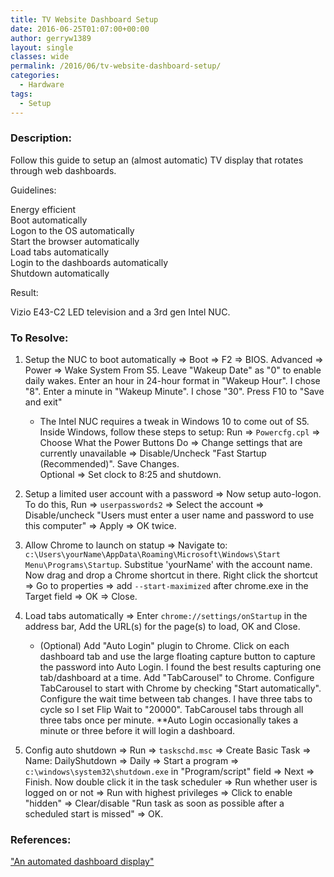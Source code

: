 ```yaml
---
title: TV Website Dashboard Setup
date: 2016-06-25T01:07:00+00:00
author: gerryw1389
layout: single
classes: wide
permalink: /2016/06/tv-website-dashboard-setup/
categories:
  - Hardware
tags:
  - Setup
---
```

<!--more-->

### Description:

Follow this guide to setup an (almost automatic) TV display that rotates through web dashboards.

Guidelines:

Energy efficient  
Boot automatically  
Logon to the OS automatically  
Start the browser automatically  
Load tabs automatically  
Login to the dashboards automatically  
Shutdown automatically

Result:

Vizio E43-C2  LED television and a 3rd gen Intel NUC.

### To Resolve:

1. Setup the NUC to boot automatically => Boot => F2 => BIOS. Advanced => Power => Wake System From S5. Leave "Wakeup Date" as "0" to enable daily wakes. Enter an hour in 24-hour format in "Wakeup Hour". I chose "8". Enter a minute in "Wakeup Minute". I chose "30". Press F10 to "Save and exit"

   - The Intel NUC requires a tweak in Windows 10 to come out of S5. Inside Windows, follow these steps to setup: Run => `Powercfg.cpl` => Choose What the Power Buttons Do => Change settings that are currently unavailable => Disable/Uncheck "Fast Startup (Recommended)". Save Changes.  
   Optional => Set clock to 8:25 and shutdown.

2. Setup a limited user account with a password => Now setup auto-logon. To do this, Run => `userpasswords2` => Select the account => Disable/uncheck "Users must enter a user name and password to use this computer" => Apply => OK twice.

3. Allow Chrome to launch on statup => Navigate to: `c:\Users\yourName\AppData\Roaming\Microsoft\Windows\Start Menu\Programs\Startup`. Substitue 'yourName' with the account name. Now drag and drop a Chrome shortcut in there. Right click the shortcut => Go to properties => add `--start-maximized` after chrome.exe in the Target field => OK => Close.

4. Load tabs automatically =>  Enter `chrome://settings/onStartup` in the address bar, Add the URL(s) for the page(s) to load, OK and Close.

   - (Optional) Add "Auto Login" plugin to Chrome. Click on each dashboard tab and use the large floating capture button to capture the password into Auto Login. I found the best results capturing one tab/dashboard at a time. Add "TabCarousel" to Chrome. Configure TabCarousel to start with Chrome by checking "Start automatically". Configure the wait time between tab changes. I have three tabs to cycle so I set Flip Wait to "20000". TabCarousel tabs through all three tabs once per minute. **Auto Login occasionally takes a minute or three before it will login a dashboard.

5. Config auto shutdown => Run => `taskschd.msc` => Create Basic Task => Name: DailyShutdown => Daily => Start a program => `c:\windows\system32\shutdown.exe` in "Program/script" field => Next => Finish. Now double click it in the task scheduler => Run whether user is logged on or not => Run with highest privileges => Click to enable "hidden" => Clear/disable "Run task as soon as possible after a scheduled start is missed" => OK.

### References:

["An automated dashboard display"](https://www.reddit.com/r/sysadmin/comments/4ho6mt/an_automated_dashboard_display/)